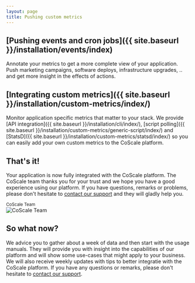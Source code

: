 ```yaml
---
layout: page
title: Pushing custom metrics
---
```


## [Pushing events and cron jobs]({{ site.baseurl }}/installation/events/index)
Annotate your metrics to get a more complete view of your application. Push marketing campaigns, software deploys, infrastructure upgrades, .. and get more insight in the effects of actions.

## [Integrating custom metrics]({{ site.baseurl }}/installation/custom-metrics/index/)
Monitor application specific metrics that matter to your stack. We provide [API integration]({{ site.baseurl }}/installation/cli/index/), [script polling]({{ site.baseurl }}/installation/custom-metrics/generic-script/index/) and [StatsD]({{ site.baseurl }}/installation/custom-metrics/statsd/index/) so you can easily add your own custom metrics to the CoScale platform.

## That's it!
Your application is now fully integrated with the CoScale platform. The CoScale team thanks you for your trust and we hope you have a good experience using our platform. If you have questions, remarks or problems, please don't hesitate to <a href="mailto:info@coscale.com" class="support">contact our support</a> and they will gladly help you.

<p class="text-center">
<small>CoScale Team</small><br />
<img class="" src="{{ site.baseurl }}/gfx/getting-started/install-custom/team.jpg" alt="CoScale Team" /></p>

## So what now?
We advice you to gather about a week of data and then start with the usage manuals<!-- [usage manuals]({{ site.baseurl }}/usage/)-->. They will provide you with insight into the capabilities of our platform and will show some use-cases that might apply to your business. We will also receive weekly updates with tips to better integratie with the CoScale platform. If you have any questions or remarks, please don't hesitate to <a href="mailto:info@coscale.com" class="support">contact our support</a>.
